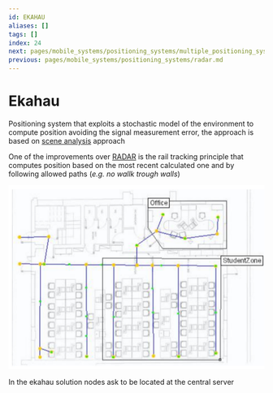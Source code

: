 ```yaml
---
id: EKAHAU
aliases: []
tags: []
index: 24
next: pages/mobile_systems/positioning_systems/multiple_positioning_systems_solutions.md
previous: pages/mobile_systems/positioning_systems/radar.md
---
```


# Ekahau

Positioning system that exploits a stochastic model of the environment to compute position avoiding the signal measurement error, the approach is based on [scene analysis](pages/mobile_systems/positioning_systems/base_techniques.md#scene%20analysis) approach

One of the improvements over [RADAR](pages/mobile_systems/positioning_systems/radar.md) is the rail tracking principle that computes position based on the most recent calculated one and by following allowed paths (*e.g. no wallk trough walls*)

![](assets/mobile_systems/Pasted%20image%2020240609160620.png)

In the ekahau solution nodes ask to be located at the central server
